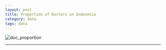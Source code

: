 ```yaml
---
layout: post
title: Proportion of Doctors in Indonesia
category: data
tags: data
---
```


![doc_proportion](/assets/img/img2.png)

---

